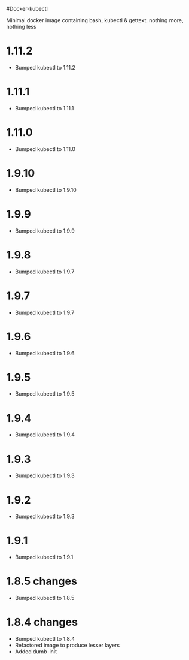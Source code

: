 #Docker-kubectl

Minimal docker image containing bash, kubectl & gettext. nothing more, nothing less

# 1.11.2

- Bumped kubectl to 1.11.2

# 1.11.1

- Bumped kubectl to 1.11.1

# 1.11.0

- Bumped kubectl to 1.11.0

# 1.9.10

- Bumped kubectl to 1.9.10

# 1.9.9

- Bumped kubectl to 1.9.9

# 1.9.8

- Bumped kubectl to 1.9.7

# 1.9.7

- Bumped kubectl to 1.9.7

# 1.9.6

- Bumped kubectl to 1.9.6

# 1.9.5

- Bumped kubectl to 1.9.5

# 1.9.4

- Bumped kubectl to 1.9.4

# 1.9.3

- Bumped kubectl to 1.9.3

# 1.9.2

- Bumped kubectl to 1.9.3

# 1.9.1

- Bumped kubectl to 1.9.1

# 1.8.5 changes

- Bumped kubectl to 1.8.5

# 1.8.4 changes

- Bumped kubectl to 1.8.4  
- Refactored image to produce lesser layers  
- Added dumb-init

